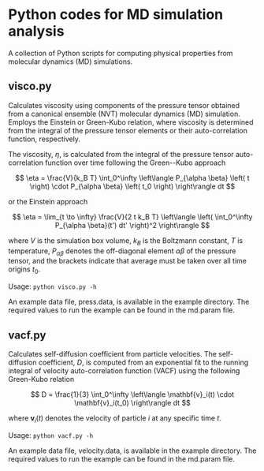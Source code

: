 
# Python codes for MD simulation analysis

A collection of Python scripts for computing physical properties from molecular dynamics (MD) simulations.

## visco.py

Calculates viscosity using components of the pressure tensor obtained from a canonical ensemble (NVT)
molecular dynamics (MD) simulation. Employs the Einstein or Green-Kubo relation, where viscosity is
determined from the integral of the pressure tensor elements or their auto-correlation function, respectively.

The viscosity, $\eta$, is calculated from the integral of the pressure tensor auto-correlation
function over time following the Green--Kubo approach

$$
\eta = \frac{V}{k_B T} \int_0^\infty \left\langle P_{\alpha \beta} \left( t \right)
\cdot P_{\alpha \beta} \left( t_0 \right) \right\rangle dt
$$

or the Einstein approach

$$
\eta = \lim_{t \to \infty} \frac{V}{2 t k_B T}
\left\langle \left( \int_0^\infty P_{\alpha \beta}(t') dt' \right)^2  \right\rangle
$$

where $V$ is the simulation box volume, $k_B$ is the Boltzmann constant, $T$ is temperature,
$P_{\alpha\beta}$ denotes the off-diagonal element $\alpha\beta$ of the pressure tensor,
and the brackets indicate that average must be taken over all time origins $t_0$.

Usage: `python visco.py -h`

An example data file, press.data, is available in the example directory. The required values to run 
the example can be found in the md.param file.

## vacf.py

Calculates self-diffusion coefficient from particle velocities. The self-diffusion coefficient, $D$, is
computed from an exponential fit to the running integral of velocity auto-correlation function (VACF)
using the following Green-Kubo relation

$$
D = \frac{1}{3} \int_0^\infty \left\langle \mathbf{v}_i(t) \cdot \mathbf{v}_i(t_0) \right\rangle dt
$$

where $\mathbf{v}_i(t)$ denotes the velocity of particle $i$ at any specific time $t$.

Usage: `python vacf.py -h`

An example data file, velocity.data, is available in the example directory. The required values to run
the example can be found in the md.param file.